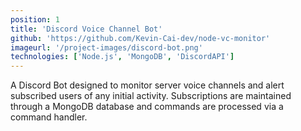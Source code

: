 ```yaml
---
position: 1
title: 'Discord Voice Channel Bot'
github: 'https://github.com/Kevin-Cai-dev/node-vc-monitor'
imageurl: '/project-images/discord-bot.png'
technologies: ['Node.js', 'MongoDB', 'DiscordAPI']
---
```


A Discord Bot designed to monitor server voice channels and alert subscribed users of any initial activity. Subscriptions are maintained through a MongoDB database and commands are processed via a command handler.
